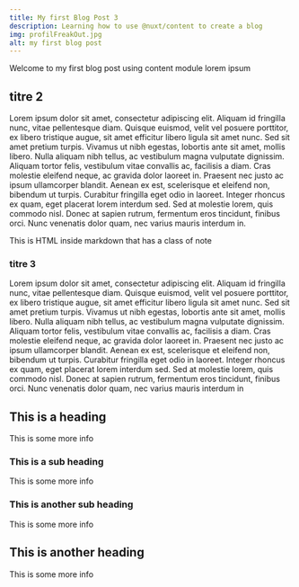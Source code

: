 ```yaml
---
title: My first Blog Post 3
description: Learning how to use @nuxt/content to create a blog
img: profilFreakOut.jpg
alt: my first blog post
---
```


<!-- # My first blog post -->

Welcome to my first blog post using content module
lorem ipsum

## titre 2

Lorem ipsum dolor sit amet, consectetur adipiscing elit. Aliquam id fringilla nunc, vitae pellentesque diam. Quisque euismod, velit vel posuere porttitor, ex libero tristique augue, sit amet efficitur libero ligula sit amet nunc. Sed sit amet pretium turpis. Vivamus ut nibh egestas, lobortis ante sit amet, mollis libero. Nulla aliquam nibh tellus, ac vestibulum magna vulputate dignissim. Aliquam tortor felis, vestibulum vitae convallis ac, facilisis a diam. Cras molestie eleifend neque, ac gravida dolor laoreet in. Praesent nec justo ac ipsum ullamcorper blandit. Aenean ex est, scelerisque et eleifend non, bibendum ut turpis. Curabitur fringilla eget odio in laoreet. Integer rhoncus ex quam, eget placerat lorem interdum sed. Sed at molestie lorem, quis commodo nisl. Donec at sapien rutrum, fermentum eros tincidunt, finibus orci. Nunc venenatis dolor quam, nec varius mauris interdum in.

<div class="text-black">
  This is HTML inside markdown that has a class of note
</div>

### titre 3
Lorem ipsum dolor sit amet, consectetur adipiscing elit. Aliquam id fringilla nunc, vitae pellentesque diam. Quisque euismod, velit vel posuere porttitor, ex libero tristique augue, sit amet efficitur libero ligula sit amet nunc. Sed sit amet pretium turpis. Vivamus ut nibh egestas, lobortis ante sit amet, mollis libero. Nulla aliquam nibh tellus, ac vestibulum magna vulputate dignissim. Aliquam tortor felis, vestibulum vitae convallis ac, facilisis a diam. Cras molestie eleifend neque, ac gravida dolor laoreet in. Praesent nec justo ac ipsum ullamcorper blandit. Aenean ex est, scelerisque et eleifend non, bibendum ut turpis. Curabitur fringilla eget odio in laoreet. Integer rhoncus ex quam, eget placerat lorem interdum sed. Sed at molestie lorem, quis commodo nisl. Donec at sapien rutrum, fermentum eros tincidunt, finibus orci. Nunc venenatis dolor quam, nec varius mauris interdum in

<info-box>
  <template #info-box>
    This is a vue component inside markdown using slots
  </template>
</info-box>

## This is a heading

This is some more info

### This is a sub heading

This is some more info

### This is another sub heading

This is some more info

## This is another heading

This is some more info